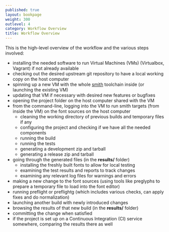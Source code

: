 ```yaml
---
published: true
layout: bookpage
weight: 300
outlevel: 4
category: Workflow Overview
title: Workflow Overview
---
```


This is the high-level overview of the workflow and the various steps involved:

- installing the needed software to run Virtual Machines (VMs) (Virtualbox, Vagrant) if not already available
- checking out the desired upstream git repository to have a local working copy on the host computer
- spinning up a new VM with the whole [smith](https://github.com/silnrsi/smith/) toolchain inside (or launching the existing VM)
- updating that VM if necessary with desired new features or bugfixes
- opening the project folder on the host computer shared with the VM 
- from the command-line, logging into the VM to run smith targets (from inside the VM) on the font sources on the host computer
	- cleaning the working directory of previous builds and temporary files if any
	- configuring the project and checking if we have all the needed components
	- running the build
	- running the tests
	- generating a development zip and tarball
	- generating a release zip and tarball 
- going through the generated files (in the __results/__ folder) 
	- installing the freshly built fonts to allow for local testing
	- examining the test results and reports to track changes
	- examining any relevant log files for warnings and errors
- making a new change to the font sources (using tools like preglyphs to prepare a temporary file to load into the font editor)
- running preflight or preflightg (which includes various checks, can apply fixes and do normalization)
- launching another build with newly introduced changes
- browsing the results of that new build (in the __results/__ folder) 
- committing the change when satisfied 
- if the project is set up on a Continuous Integration (CI) service somewhere, comparing the results there as well







